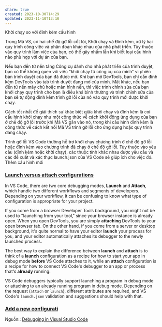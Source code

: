```yaml
---
share: true
created: 2023-10-30T14:29
updated: 2023-11-10T13:10
---
```

Khởi chạy so với đính kèm cấu hình

Trong Mã VS, có hai chế độ gỡ lỗi cốt lõi, Khởi chạy và Đính kèm, xử lý hai quy trình công việc và phân đoạn khác nhau của nhà phát triển. Tùy thuộc vào quy trình làm việc của bạn, có thể gây nhầm lẫn khi biết loại cấu hình nào phù hợp với dự án của bạn.

Nếu bạn đến từ nền tảng Công cụ dành cho nhà phát triển của trình duyệt, bạn có thể không quen với việc "khởi chạy từ công cụ của mình" vì phiên bản trình duyệt của bạn đã được mở. Khi bạn mở DevTools, bạn chỉ cần đính kèm DevTools vào tab trình duyệt đang mở của mình. Mặt khác, nếu bạn đến từ nền máy chủ hoặc màn hình nền, thì việc trình chỉnh sửa của bạn khởi chạy quy trình cho bạn là điều khá bình thường và trình chỉnh sửa của bạn sẽ tự động đính kèm trình gỡ lỗi của nó vào quy trình mới được khởi chạy.

Cách tốt nhất để giải thích sự khác biệt giữa khởi chạy và đính kèm là coi cấu hình khởi chạy như một công thức về cách khởi động ứng dụng của bạn ở chế độ gỡ lỗi trước khi Mã VS gắn vào nó, trong khi cấu hình đính kèm là công thức về cách kết nối Mã VS trình gỡ lỗi cho ứng dụng hoặc quy trình đang chạy.

Trình gỡ lỗi VS Code thường hỗ trợ khởi chạy chương trình ở chế độ gỡ lỗi hoặc đính kèm vào chương trình đã chạy ở chế độ gỡ lỗi. Tùy thuộc vào yêu cầu (đính kèm hoặc khởi chạy), các thuộc tính khác nhau được yêu cầu và các đề xuất và xác thực launch.json của VS Code sẽ giúp ích cho việc đó.
Thêm cấu hình mới
### [Launch versus attach configurations](https://code.visualstudio.com/docs/editor/debugging#_launch-versus-attach-configurations)

In VS Code, there are two core debugging modes, **Launch** and **Attach**, which handle two different workflows and segments of developers. Depending on your workflow, it can be confusing to know what type of configuration is appropriate for your project.

If you come from a browser Developer Tools background, you might not be used to "launching from your tool," since your browser instance is already open. When you open DevTools, you are simply **attaching** DevTools to your open browser tab. On the other hand, if you come from a server or desktop background, it's quite normal to have your editor **launch** your process for you, and your editor automatically attaches its debugger to the newly launched process.

The best way to explain the difference between **launch** and **attach** is to think of a **launch** configuration as a recipe for how to start your app in debug mode **before** VS Code attaches to it, while an **attach** configuration is a recipe for how to connect VS Code's debugger to an app or process that's **already** running.

VS Code debuggers typically support launching a program in debug mode or attaching to an already running program in debug mode. Depending on the request (`attach` or `launch`), different attributes are required, and VS Code's `launch.json` validation and suggestions should help with that.

### [Add a new configurati](https://code.visualstudio.com/docs/editor/debugging#_add-a-new-configuration)

Nguồn:: [Debugging in Visual Studio Code](https://code.visualstudio.com/docs/editor/debugging#_launch-configurations)
